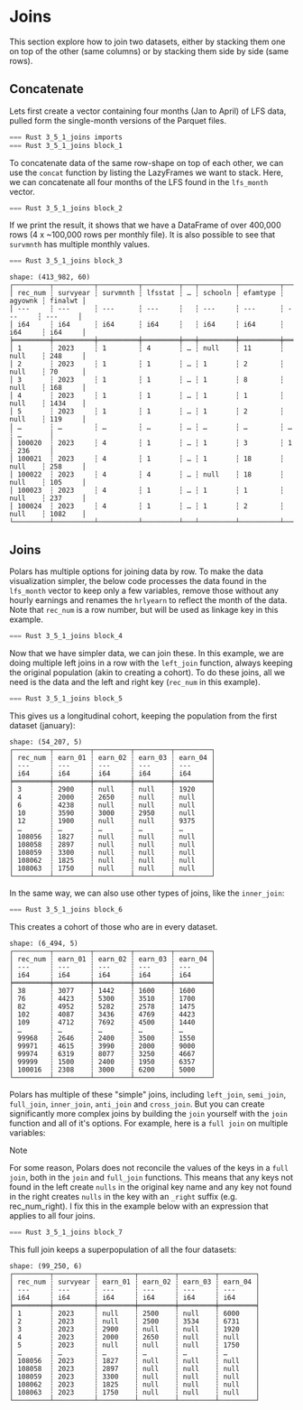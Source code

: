 # Joins

This section explore how to join two datasets, either by stacking them one on top of the other (same columns) or by stacking them side by side (same rows).

## Concatenate

Lets first create a vector containing four months (Jan to April) of LFS data, pulled form the single-month versions of the Parquet files.

```rust
=== Rust 3_5_1_joins imports
=== Rust 3_5_1_joins block_1
```

To concatenate data of the same row-shape on top of each other, we can use the `concat` function by listing the LazyFrames we want to stack. Here, we can concatenate all four months of the LFS found in the `lfs_month` vector.

```rust
=== Rust 3_5_1_joins block_2
```

If we print the result, it shows that we have a DataFrame of over 400,000 rows (4 x ~100,000 rows per monthly file). It is also possible to see that `survmnth` has multiple monthly values.

```rust
=== Rust 3_5_1_joins block_3
```

```
shape: (413_982, 60)
┌─────────┬──────────┬──────────┬─────────┬───┬─────────┬──────────┬─────────┬─────────┐
│ rec_num ┆ survyear ┆ survmnth ┆ lfsstat ┆ … ┆ schooln ┆ efamtype ┆ agyownk ┆ finalwt │
│ ---     ┆ ---      ┆ ---      ┆ ---     ┆   ┆ ---     ┆ ---      ┆ ---     ┆ ---     │
│ i64     ┆ i64      ┆ i64      ┆ i64     ┆   ┆ i64     ┆ i64      ┆ i64     ┆ i64     │
╞═════════╪══════════╪══════════╪═════════╪═══╪═════════╪══════════╪═════════╪═════════╡
│ 1       ┆ 2023     ┆ 1        ┆ 4       ┆ … ┆ null    ┆ 11       ┆ null    ┆ 248     │
│ 2       ┆ 2023     ┆ 1        ┆ 1       ┆ … ┆ 1       ┆ 2        ┆ null    ┆ 70      │
│ 3       ┆ 2023     ┆ 1        ┆ 1       ┆ … ┆ 1       ┆ 8        ┆ null    ┆ 168     │
│ 4       ┆ 2023     ┆ 1        ┆ 1       ┆ … ┆ 1       ┆ 1        ┆ null    ┆ 1434    │
│ 5       ┆ 2023     ┆ 1        ┆ 1       ┆ … ┆ 1       ┆ 2        ┆ null    ┆ 119     │
│ …       ┆ …        ┆ …        ┆ …       ┆ … ┆ …       ┆ …        ┆ …       ┆ …       │
│ 100020  ┆ 2023     ┆ 4        ┆ 1       ┆ … ┆ 1       ┆ 3        ┆ 1       ┆ 236     │
│ 100021  ┆ 2023     ┆ 4        ┆ 1       ┆ … ┆ 1       ┆ 18       ┆ null    ┆ 258     │
│ 100022  ┆ 2023     ┆ 4        ┆ 4       ┆ … ┆ null    ┆ 18       ┆ null    ┆ 105     │
│ 100023  ┆ 2023     ┆ 4        ┆ 1       ┆ … ┆ 1       ┆ 1        ┆ null    ┆ 237     │
│ 100024  ┆ 2023     ┆ 4        ┆ 1       ┆ … ┆ 1       ┆ 2        ┆ null    ┆ 1082    │
└─────────┴──────────┴──────────┴─────────┴───┴─────────┴──────────┴─────────┴─────────┘
```

## Joins

Polars has multiple options for joining data by row. To make the data visualization simpler, the below code processes the data found in the `lfs_month` vector to keep only a few variables, remove those without any hourly earnings and renames the `hrlyearn` to reflect the month of the data. Note that `rec_num` is a row number, but will be used as linkage key in this example.

```rust
=== Rust 3_5_1_joins block_4
```

Now that we have simpler data, we can join these. In this example, we are doing multiple left joins in a row with the `left_join` function, always keeping the original population (akin to creating a cohort). To do these joins, all we need is the data and the left and right key (`rec_num` in this example).

```rust
=== Rust 3_5_1_joins block_5
```

This gives us a longitudinal cohort, keeping the population from the first dataset (january):

```
shape: (54_207, 5)
┌─────────┬─────────┬─────────┬─────────┬─────────┐
│ rec_num ┆ earn_01 ┆ earn_02 ┆ earn_03 ┆ earn_04 │
│ ---     ┆ ---     ┆ ---     ┆ ---     ┆ ---     │
│ i64     ┆ i64     ┆ i64     ┆ i64     ┆ i64     │
╞═════════╪═════════╪═════════╪═════════╪═════════╡
│ 3       ┆ 2900    ┆ null    ┆ null    ┆ 1920    │
│ 4       ┆ 2000    ┆ 2650    ┆ null    ┆ null    │
│ 6       ┆ 4238    ┆ null    ┆ null    ┆ null    │
│ 10      ┆ 3590    ┆ 3000    ┆ 2950    ┆ null    │
│ 12      ┆ 1900    ┆ null    ┆ null    ┆ 9375    │
│ …       ┆ …       ┆ …       ┆ …       ┆ …       │
│ 108056  ┆ 1827    ┆ null    ┆ null    ┆ null    │
│ 108058  ┆ 2897    ┆ null    ┆ null    ┆ null    │
│ 108059  ┆ 3300    ┆ null    ┆ null    ┆ null    │
│ 108062  ┆ 1825    ┆ null    ┆ null    ┆ null    │
│ 108063  ┆ 1750    ┆ null    ┆ null    ┆ null    │
└─────────┴─────────┴─────────┴─────────┴─────────┘
```
In the same way, we can also use other types of joins, like the `inner_join`:

```rust
=== Rust 3_5_1_joins block_6
```

This creates a cohort of those who are in every dataset.

```
shape: (6_494, 5)
┌─────────┬─────────┬─────────┬─────────┬─────────┐
│ rec_num ┆ earn_01 ┆ earn_02 ┆ earn_03 ┆ earn_04 │
│ ---     ┆ ---     ┆ ---     ┆ ---     ┆ ---     │
│ i64     ┆ i64     ┆ i64     ┆ i64     ┆ i64     │
╞═════════╪═════════╪═════════╪═════════╪═════════╡
│ 38      ┆ 3077    ┆ 1442    ┆ 1600    ┆ 1600    │
│ 76      ┆ 4423    ┆ 5300    ┆ 3510    ┆ 1700    │
│ 82      ┆ 4952    ┆ 5282    ┆ 2578    ┆ 1475    │
│ 102     ┆ 4087    ┆ 3436    ┆ 4769    ┆ 4423    │
│ 109     ┆ 4712    ┆ 7692    ┆ 4500    ┆ 1440    │
│ …       ┆ …       ┆ …       ┆ …       ┆ …       │
│ 99968   ┆ 2646    ┆ 2400    ┆ 3500    ┆ 1550    │
│ 99971   ┆ 4615    ┆ 3990    ┆ 2000    ┆ 9000    │
│ 99974   ┆ 6319    ┆ 8077    ┆ 3250    ┆ 4667    │
│ 99999   ┆ 1500    ┆ 2400    ┆ 1950    ┆ 6357    │
│ 100016  ┆ 2308    ┆ 3000    ┆ 6200    ┆ 5000    │
└─────────┴─────────┴─────────┴─────────┴─────────┘
```

Polars has multiple of these "simple" joins, including `left_join`, `semi_join`, `full_join`, `inner_join`, `anti_join` and `cross_join`. But you can create significantly more complex joins by building the `join` yourself with the `join` function and all of it's options. For example, here is a `full join` on multiple variables:

> [!NOTE]
> For some reason, Polars does not reconcile the values of the keys in a `full join`, both in the `join` and `full_join` functions. This means that any keys not found in the left create `nulls` in the original key name and any key not found in the right creates `nulls` in the key with an `_right` suffix (e.g. rec_num_right). I fix this in the example below with an expression that applies to all four joins.

```rust
=== Rust 3_5_1_joins block_7
```

This full join keeps a superpopulation of all the four datasets:

```
shape: (99_250, 6)
┌─────────┬──────────┬─────────┬─────────┬─────────┬─────────┐
│ rec_num ┆ survyear ┆ earn_01 ┆ earn_02 ┆ earn_03 ┆ earn_04 │
│ ---     ┆ ---      ┆ ---     ┆ ---     ┆ ---     ┆ ---     │
│ i64     ┆ i64      ┆ i64     ┆ i64     ┆ i64     ┆ i64     │
╞═════════╪══════════╪═════════╪═════════╪═════════╪═════════╡
│ 1       ┆ 2023     ┆ null    ┆ 2500    ┆ null    ┆ 6000    │
│ 2       ┆ 2023     ┆ null    ┆ 2500    ┆ 3534    ┆ 6731    │
│ 3       ┆ 2023     ┆ 2900    ┆ null    ┆ null    ┆ 1920    │
│ 4       ┆ 2023     ┆ 2000    ┆ 2650    ┆ null    ┆ null    │
│ 5       ┆ 2023     ┆ null    ┆ null    ┆ null    ┆ 1750    │
│ …       ┆ …        ┆ …       ┆ …       ┆ …       ┆ …       │
│ 108056  ┆ 2023     ┆ 1827    ┆ null    ┆ null    ┆ null    │
│ 108058  ┆ 2023     ┆ 2897    ┆ null    ┆ null    ┆ null    │
│ 108059  ┆ 2023     ┆ 3300    ┆ null    ┆ null    ┆ null    │
│ 108062  ┆ 2023     ┆ 1825    ┆ null    ┆ null    ┆ null    │
│ 108063  ┆ 2023     ┆ 1750    ┆ null    ┆ null    ┆ null    │
└─────────┴──────────┴─────────┴─────────┴─────────┴─────────┘
```